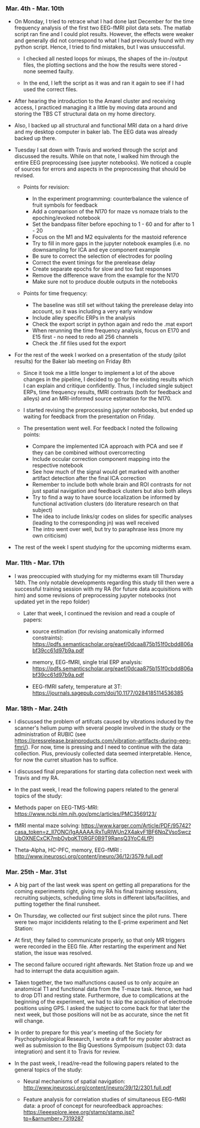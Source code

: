 ### Mar. 4th - Mar. 10th
* On Monday, I tried to retrace what I had done last December for the time frequency analysis of the first two EEG-fMRI pilot data sets. The matlab script ran fine and I could plot results. However, the effects were weaker and generally did not correspond to what I had previously found with my python script. Hence, I tried to find mistakes, but I was unsuccessful.

  * I checked all nested loops for mixups, the shapes of the in-/output files, the plotting sections and the how the results were stored - none seemed faulty.
  
  * In the end, I left the script as it was and ran it again to see if I had used the correct files.
  
* After hearing the introduction to the Amarel cluster and receiving access, I practiced managing it a little by moving data around and storing the TBS CT structural data on my home directory.

* Also, I backed up all structural and functional MRI data on a hard drive and my desktop computer in baker lab. The EEG data was already backed up there. 

* Tuesday I sat down with Travis and worked through the script and discussed the results. While on that note, I walked him through the entire EEG preprocessing (see jupyter notebooks). We noticed a couple of sources for errors and aspects in the preprocessing that should be revised.

  * Points for revision:
    * In the experiment programming: counterbalance the valence of fruit symbols for feedback
    * Add a comparison of the N170 for maze vs nomaze trials to the epoching/evoked notebook
    * Set the bandpass filter before epoching to 1 - 60 and for after to 1 - 20
    * Focus on the M1 and M2 equivalents for the mastoid reference 
    * Try to fill in more gaps in the jupyter notebook examples (i.e. no downsampling for ICA and eye component example
    * Be sure to correct the selection of electrodes for pooling
    * Correct the event timings for the prerelease delay
    * Create separate epochs for slow and too fast responses
    * Remove the difference wave from the example for the N170
    * Make sure not to produce double outputs in the notebooks
    
  * Points for time frequency:
    * The baseline was still set without taking the prerelease delay into account, so it was including a very early window
    * Include alley specific ERPs in the analysis
    * Check the export script in python again and redo the .mat export
    * When rerunning the time frequency analysis, focus on E170 and E15 first - no need to redo all 256 channels
    * Check the .fif files used fot the export

* For the rest of the week I worked on a presentation of the study (pilot results) for the Baker lab meeting on Friday 8th

  * Since it took me a little longer to implement a lot of the above changes in the pipeline, I decided to go for the existing results which I can explain and critique confidently. Thus, I included single subject ERPs, time frequency results, fMRI contrasts (both for feedback and alleys) and an MRI-informed source estimation for the N170.

  * I started revising the preprocessing jupyter notebooks, but ended up waiting for feedback from the presentation on Friday.

  * The presentation went well. For feedback I noted the following points:
    * Compare the implemented ICA approach with PCA and see if they can be combined without overcorrecting
    * Include occular correction component mapping into the respective notebook
    * See how much of the signal would get marked with another artifact detection after the final ICA correction
    * Remember to include both whole brain and ROI contrasts for not just spatial navigation and feedback clusters but also both alleys
    * Try to find a way to have source localization be informed by functional activation clusters (do literature research on that subject)
    * The idea to include links/qr codes on slides for specific analyses (leading to the corresponding jn) was well received
    * The intro went over well, but try to paraphrase less (more my own criticism)

* The rest of the week I spent studying for the upcoming midterms exam.

### Mar. 11th - Mar. 17th
* I was preoccupied with studying for my midterms exam till Thursday 14th. The only notable developments regarding this study till then were a successful training session with my RA (for future data acquisitions with him) and some revisions of preprocessing jupyter notebooks (not updated yet in the repo folder)

  * Later that week, I continued the revision and read a couple of papers:
      * source estimation (for revising anatomically informed constraints): https://pdfs.semanticscholar.org/eaef/0dcaa875b151f0cbdd806abf39cc61d97b9a.pdf
      
      * memory, EEG-fMRI, single trial ERP analysis: https://pdfs.semanticscholar.org/eaef/0dcaa875b151f0cbdd806abf39cc61d97b9a.pdf
      
      * EEG-fMRI safety, temperature at 3T: https://journals.sagepub.com/doi/10.1177/0284185114536385
      
### Mar. 18th - Mar. 24th
* I discussed the problem of artifcats caused by vibrations induced by the scanner's helium pump with several people involved in the study or the administration of RUBIC (see https://pressrelease.brainproducts.com/vibration-artifacts-during-eeg-fmri/). For now, time is pressing and I need to continue with the data collection. Plus, previously collected data seemed interpretable. Hence, for now the curret situation has to suffice.

* I discussed final preparations for starting data collection next week with Travis and my RA.

* In the past week, I read the following papers related to the general topics of the study:

 * Methods paper on EEG-TMS-MRI: https://www.ncbi.nlm.nih.gov/pmc/articles/PMC3569123/
 
 * fMRI mental maze solving: https://www.karger.com/Article/PDF/95742?casa_token=z_lI7ONCi1gAAAAA:RxTuRIWUn2X4akvF1BF6NqZVsoSwczUbOXNECxCK7mbOybqKT0RGF0B9T9RansQ3YoC4LfPI
 
 * Theta-Alpha, HC-PFC, memory, EEG-fMRI : http://www.jneurosci.org/content/jneuro/36/12/3579.full.pdf

### Mar. 25th - Mar. 31st
* A big part of the last week was spent on getting all preparations for the coming experiments right, giving my RA his final training sessions, recruiting subjects, scheduling time slots in different labs/facilities, and putting together the final runsheet.

* On Thursday, we collected our first subject since the pilot runs. There were two major incididents relating to the E-prime experiment and Net Station:
 * At first, they failed to communicate properly, so that only MR triggers were recorded in the EEG file. After restarting the experiment and Net station, the issue was resolved.
 
 * The second failure occured right aftewards. Net Station froze up and we had to interrupt the data acquisition again.

* Taken together, the two malfunctions caused us to only acquire an anatomical T1 and functional data from the T-maze task. Hence, we had to drop DTI and resting state. Furthermore, due to complications at the beginning of the experiment, we had to skip the acquisition of electrode positions using GPS. I asked the subject to come back for that later the next week, but those positions will not be as accurate, since the net fit will change.

* In order to prepare for this year's meeting of the Society for Psychophysiological Research, I wrote a draft for my poster abstract as well as submission to the Big Questions Sympoisum (subject 03: data integration) and sent it to Travis for review.

* In the past week, I read/re-read the following papers related to the general topics of the study:

  * Neural mechanisms of spatial navigation: http://www.jneurosci.org/content/jneuro/39/12/2301.full.pdf
  
  * Feature analysis for correlation studies of simultaneous EEG-fMRI data: a proof of concept for neurofeedback approaches: https://ieeexplore.ieee.org/stamp/stamp.jsp?tp=&arnumber=7319287
